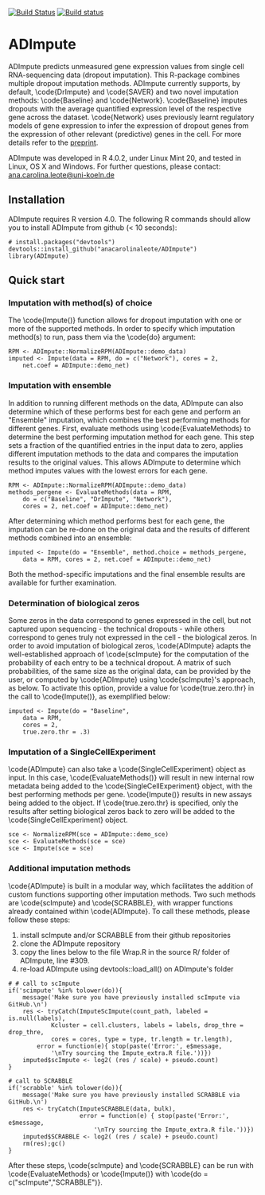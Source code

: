 
<!-- badges: start -->
[![Build Status](https://travis-ci.com/anacarolinaleote/ADImpute.svg?branch=master)](https://travis-ci.com/anacarolinaleote/ADImpute)
  [![Build status](https://ci.appveyor.com/api/projects/status/qsslj60tuvcg75vr?svg=true)](https://ci.appveyor.com/project/anacarolinaleote/adimpute)
<!-- badges: end -->

# ADImpute
ADImpute predicts unmeasured gene expression values from single cell
RNA-sequencing data (dropout imputation). This R-package combines multiple
dropout imputation methods. ADImpute currently supports, by default,
\code{DrImpute} and \code{SAVER} and two novel imputation methods:
\code{Baseline} and \code{Network}. \code{Baseline} imputes dropouts with the
average quantified expression level of the respective gene across the dataset.
\code{Network} uses previously learnt regulatory models of gene expression to
infer the expression of dropout genes from the expression of other relevant
(predictive) genes in the cell.
For more details refer to the [preprint](https://www.biorxiv.org/content/10.1101/611517v2).

ADImpute was developed in R 4.0.2, under Linux Mint 20, and tested in Linux, OS X and Windows.
For further questions, please contact: ana.carolina.leote@uni-koeln.de

## Installation
ADImpute requires R version 4.0.
The following R commands should allow you to install ADImpute from github (< 10 seconds):
```
# install.packages("devtools")
devtools::install_github("anacarolinaleote/ADImpute")
library(ADImpute)
```

## Quick start

### Imputation with method(s) of choice
The \code{Impute()} function allows for dropout imputation with one or more of
the supported methods. In order to specify which imputation method(s) to run,
pass them via the \code{do} argument:
```
RPM <- ADImpute::NormalizeRPM(ADImpute::demo_data)
imputed <- Impute(data = RPM, do = c("Network"), cores = 2,
    net.coef = ADImpute::demo_net)
```


### Imputation with ensemble
In addition to running different methods on the data, ADImpute can also
determine which of these performs best for each gene and perform an "Ensemble"
imputation, which combines the best performing methods for different genes.
First, evaluate methods using \code{EvaluateMethods} to determine the best
performing imputation method for each gene. This step sets a fraction of the
quantified entries in the input data to zero, applies different imputation
methods to the data and compares the imputation results to the original values.
This allows ADImpute to determine which method imputes values with the lowest
errors for each gene.
```
RPM <- ADImpute::NormalizeRPM(ADImpute::demo_data)
methods_pergene <- EvaluateMethods(data = RPM,
    do = c("Baseline", "DrImpute", "Network"),
    cores = 2, net.coef = ADImpute::demo_net)
```
After determining which method performs best for each gene, the imputation can
be re-done on the original data and the results of different methods combined
into an ensemble:
```
imputed <- Impute(do = "Ensemble", method.choice = methods_pergene,
    data = RPM, cores = 2, net.coef = ADImpute::demo_net)
```
Both the method-specific imputations and the final ensemble results are
available for further examination.


### Determination of biological zeros
Some zeros in the data correspond to genes expressed in the cell, but not
captured upon sequencing - the technical dropouts - while others correspond to
genes truly not expressed in the cell - the biological zeros. In order to avoid
imputation of biological zeros, \code{ADImpute} adapts the well-established
approach of \code{scImpute} for the computation of the probability of each entry
to be a technical dropout. A matrix of such probabilities, of the same size as
the original data, can be provided by the user, or computed by \code{ADImpute}
using \code{scImpute}'s approach, as below. To activate this option, provide a
value for \code{true.zero.thr} in the call to \code{Impute()}, as exemplified
below:
```
imputed <- Impute(do = "Baseline",
    data = RPM,
    cores = 2,
    true.zero.thr = .3)
```


### Imputation of a SingleCellExperiment
\code{ADImpute} can also take a \code{SingleCellExperiment} object as input.
In this case, \code{EvaluateMethods()} will result in new internal row metadata
being added to the \code{SingleCellExperiment} object, with the best performing
methods per gene. \code{Impute()} results in new assays being added to the
object. If \code{true.zero.thr} is specified, only the results after setting
biological zeros back to zero will be added to the \code{SingleCellExperiment}
object.
```
sce <- NormalizeRPM(sce = ADImpute::demo_sce)
sce <- EvaluateMethods(sce = sce)
sce <- Impute(sce = sce)
```

### Additional imputation methods
\code{ADImpute} is built in a modular way, which facilitates the addition of
custom functions supporting other imputation methods. Two such methods are
\code{scImpute} and \code{SCRABBLE}, with wrapper functions already contained
within \code{ADImpute}. To call these methods, please follow these steps:
1) install scImpute and/or SCRABBLE from their github repositories
2) clone the ADImpute repository
3) copy the lines below to the file Wrap.R in the source R/ folder of ADImpute,
line #309.
4) re-load ADImpute using devtools::load_all() on ADImpute's folder
```
# # call to scImpute
if('scimpute' %in% tolower(do)){
    message('Make sure you have previously installed scImpute via GitHub.\n')
    res <- tryCatch(ImputeScImpute(count_path, labeled = is.null(labels),
            Kcluster = cell.clusters, labels = labels, drop_thre = drop_thre,
            cores = cores, type = type, tr.length = tr.length),
        error = function(e){ stop(paste('Error:', e$message,
            '\nTry sourcing the Impute_extra.R file.'))})
    imputed$scImpute <- log2( (res / scale) + pseudo.count)
}

# call to SCRABBLE
if('scrabble' %in% tolower(do)){
    message('Make sure you have previously installed SCRABBLE via GitHub.\n')
    res <- tryCatch(ImputeSCRABBLE(data, bulk),
                    error = function(e) { stop(paste('Error:', e$message,
                        '\nTry sourcing the Impute_extra.R file.'))})
    imputed$SCRABBLE <- log2( (res / scale) + pseudo.count)
    rm(res);gc()
}
```
After these steps, \code{scImpute} and \code{SCRABBLE} can be run with
\code{EvaluateMethods} or \code{Impute()} with
\code{do = c("scImpute","SCRABBLE")}.

